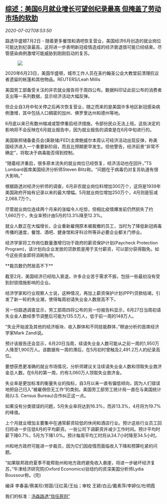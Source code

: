 <!--1593681799000-->
[综述：美国6月就业增长可望创纪录最高 但掩盖了劳动市场的软肋](https://cn.reuters.com/article/usa-economy-june-job-0702-idCNKBS243114)
------

<div><i>2020-07-02T08:53:50</i></div><div class="StandardArticleBody_body"><p>路透华盛顿7月2日 - 随着更多餐馆和酒吧恢复营业，美国经济6月创造的就业岗位可能达到纪录最高，这将进一步表明新冠疫情造成的经济衰退很可能已经结束。尽管感染病例激增可能威胁到刚刚启动的复苏。 </p><div class="PrimaryAsset_container"><div class="Image_container" tabindex="-1"><figure class="Image_zoom" style="padding-bottom:"><div class="LazyImage_container LazyImage_dark" style="background-image:none"><img src="//s4.reutersmedia.net/resources/r/?m=02&amp;d=20200702&amp;t=2&amp;i=1524387967&amp;r=LYNXMPEG610LZ&amp;w=600" aria-label="2020年6月23日，美国华盛顿，城市工作人员在圣约翰圣公会大教堂前清理抗议者遗留的帐篷和其他物品。REUTERS/Leah Millis"/><div class="LazyImage_image LazyImage_fallback" style="background-image:url(//s4.reutersmedia.net/resources/r/?m=02&amp;d=20200702&amp;t=2&amp;i=1524387967&amp;r=LYNXMPEG610LZ&amp;w=600);background-position:center center;background-color:inherit"></div></div><div class="Image_expand-button" aria-label="Expand Image Slideshow" role="button" tabindex="0"></div></figure><figcaption><div class="Image_caption"><span>2020年6月23日，美国华盛顿，城市工作人员在圣约翰圣公会大教堂前清理抗议者遗留的帐篷和其他物品。REUTERS/Leah Millis</span></div></figcaption></div></div><p>美国劳工部备受关注的非农就业报告将于周四公布。数据料印证此前公布的消费者支出等一系列数据，显示经济活动大幅反弹。 </p><p>但企业自3月中旬关停之后再次恢复营业，随之而来的是美国许多地区新冠感染病例激增，其中包括人口稠密的加州、佛罗里达州和德州等地。 </p><p>6月底以来已有数州缩减或暂停重启经济措施，令部份民众无法上班。这些决定的影响将不会反映在6月就业报告中，因为就业报告的调查是在6月中旬进行的。 </p><p>美国联邦储备委员会(美联储/FED)主席鲍威尔本周认可经济活动出现反弹，称美国经济进入一个重要新阶段，而且比预期更早发生。但他警告，经济前景“非常不确定”，将取决于病毒能否得到控制。 </p><p>“随着经济重启，很多原本流失的就业岗位已经恢复，经济活动也在回升，”TS Lombard首席美国经济分析师Steven Blitz称。“问题在于病毒仍对复苏轨道有很大影响。” </p><p>根据路透对经济分析师的调查，6月非农就业岗位料增加300万个，这将是1939年美国政府开始有记录以来的最大增幅。5月就业岗位增加250万个，4月则是狂减2,068.7万个。 </p><p>尽管就业岗位连续两个月来的涨幅令人吃惊，但相比疫情爆发前仍然损失了约1,660万个，失业率预计由5月的13.3%降至12.3%。 </p><p>就业人数正在大幅增长，企业重新雇佣原本被裁撤的员工，当时为了降低新冠病毒传播的速度，餐馆、酒吧、健身馆和牙科诊所等非必要企业都关门停业。 </p><p>经济学家将工作岗位数量激增归功于政府的薪资保护计划(Paycheck Protection Program)，该计划向企业发放的贷款若是用于支付薪资，可以部分获得豁免。如今这些资金即将消耗殆尽。 </p><p>**裁员数仍然居高不下** </p><p>截至2月，美国经济已经陷入衰退，许多企业苦于需求不振，包括一些最初没有受到封锁措施影响的企业。 </p><p>经济学家和行业观察人士说，这种情况，再加上薪资保护计划(PPP)贷款枯竭，引发了新一轮的失业潮，使得每周初请失业金人数居高不下。 </p><p>另一份路透调查显示，劳工部周四将公布的另一份报告料显示，6月27日当周初请失业金人数经季节调整后可能为135.5万人，低于前一周的148万人。 </p><p>“失业开始波及其他的经济板块、收入群体和不同技能群体，”穆迪分析的首席经济学家Mark Zandi说。 </p><p>预计该报告还会显示，6月20日当周，续请失业金人数可能从之前一周的1,950万人降至1,900万人。该数据有一周的滞后，在5月初时曾触及2,491.2万人的纪录高位。 </p><p>要想获悉更准确的就业市场情况，分析师建议关注续请失业金人数和领取失业救济金总人数。在6月的第一周，约有3,060万人领取失业救济金。 </p><p>失业率是更加标准的衡量失业的指标，自3月以来一直有偏低倾向，因为人们错误地把自己归入“被雇佣但无工作”的类别。美国劳工部劳工统计局一直在与美国统计局(U.S. Census Bureau)合作纠正这一点。 </p><p>如果没有分类错误的问题，5月失业率将达到16.3%，而非13.3%，4月将为19.7%的峰值。 </p><p>上个月就业增加主要集中在通常薪资较低的休闲和酒店行业。预计这些行业员工回归将进一步压低6月的平均薪资。一些公司下调薪资并减少工作时间。预计平均时薪下降0.7%，5月为下降1.0%。预计每周平均工时将从34.7小时降至34.5小时。 </p><p>州和地方政府可能进一步裁员，因为它们因疫情而面临收入下降和预算吃紧的问题。 </p><p>“如果联邦政府夏季不能帮助州和地方政府避免收入悬崖，将进一步破坏经济复苏，”牛津经济研究院(Oxford Economics)驻纽约的资深美国分析师Lydia Boussour称。(完) </p><div class="Attribution_container"><div class="Attribution_attribution"><p class="Attribution_content">编译 李春喜/蔡美珍/郑茵/汪红英/王灿；审校 王颖/白云/戴素萍/李婷仪/杜明霞 </p></div></div><div class="StandardArticleBody_trustBadgeContainer"><span class="StandardArticleBody_trustBadgeTitle">我们的标准：</span><span class="trustBadgeUrl"><a href="https://www.thomsonreuters.cn/content/dam/openweb/documents/pdf/china/brochures/about-us-1.pdf">汤森路透“信任原则”</a></span></div></div>
